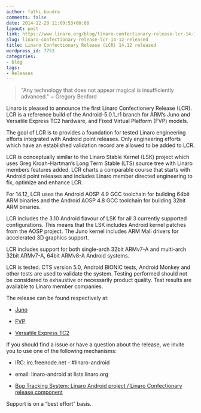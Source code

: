 ```yaml
---
author: fathi.boudra
comments: false
date: 2014-12-20 11:09:53+00:00
layout: post
link: https://www.linaro.org/blog/linaro-confectionary-release-lcr-14-12-released/
slug: linaro-confectionary-release-lcr-14-12-released
title: Linaro Confectionary Release (LCR) 14.12 released
wordpress_id: 7753
categories:
- blog
tags:
- Releases
---
```


<blockquote>"Any technology that does not appear magical is insufficiently advanced." ~ Gregory Benford</blockquote>





Linaro is pleased to announce the first Linaro Confectionery Release (LCR). LCR is a reference build of the Android-5.0.1_r1 branch for ARM’s Juno and Versatile Express TC2 hardware, and Fixed Virtual Platform (FVP) models.





The goal of LCR is to provides a foundation for tested Linaro engineering efforts integrated with Android point releases. Only engineering efforts which have an established validation record are allowed to be added to LCR.





LCR is conceptually similar to the Linaro Stable Kernel (LSK) project which uses Greg Kroah-Hartman’s Long Term Stable (LTS) source tree with Linaro members features added. LCR charts a comparable course that starts with Android point releases and includes Linaro member directed engineering to fix, optimize and enhance LCR.





For 14.12, LCR uses the Android AOSP 4.9 GCC toolchain for building 64bit ARM binaries and the Android AOSP 4.8 GCC toolchain for building 32bit ARM binaries.





LCR includes the 3.10 Android flavour of LSK for all 3 currently supported configurations. This means that the LSK includes Android kernel patches from the AOSP project. The Juno kernel includes ARM Mali drivers for accelerated 3D graphics support.





LCR includes support for both single-arch 32bit ARMv7-A and multi-arch 32bit ARMv7-A, 64bit ARMv8-A Android systems.





LCR is tested. CTS version 5.0, Android BIONIC tests, Android Monkey and other tests are used to validate the system. Testing performed should not be considered to exhaustive or necessarily product quality. Test results are available to Linaro member companies.






The release can be found respectively at:




  * [Juno](http://releases.linaro.org/latest/android/lcr/juno)


  * [FVP](http://releases.linaro.org/latest/android/lcr/fvp)


  * [Versatile Express TC2](http://releases.linaro.org/latest/android/lcr/vexpress-tc2)









If you should find a issue or have a question about the release, we invite you to use one of the following mechanisms:




  * IRC: irc.freenode.net - #linaro-android


  * email: linaro-android at lists.linaro.org


  * [Bug Tracking System: Linaro Android project / Linaro Confectionary release component](https://bugs.linaro.org/enter_bug.cgi?product=Linaro%20Android)






Support is on a “best effort” basis.
